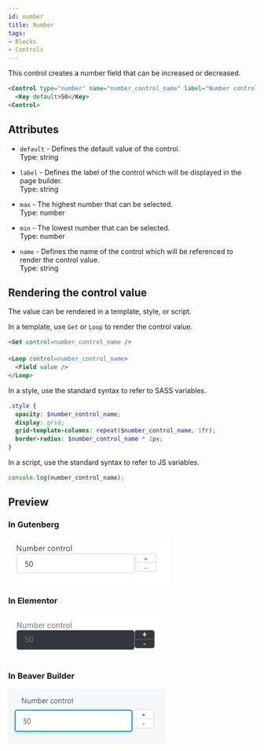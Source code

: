 ```yaml
---
id: number
title: Number
tags:
- Blocks
- Controls
---
```

This control creates a number field that can be increased or decreased.

```html
<Control type="number" name="number_control_name" label="Number control" min="0" max="100">
  <Key default>50</Key>
<Control>
```

## Attributes

- `default` - Defines the default value of the control.  
    Type: string
- `label` - Defines the label of the control which will be displayed in the page builder.  
    Type: string  
    
- `max` - The highest number that can be selected.  
    Type: number
- `min` - The lowest number that can be selected.  
    Type: number
- `name` - Defines the name of the control which will be referenced to render the control value.  
    Type: string  
    

## Rendering the control value

The value can be rendered in a template, style, or script.

In a template, use `Get` or `Loop` to render the control value.

```html
<Get control=number_control_name />

<Loop control=number_control_name>
  <Field value />
</Loop>
```

In a style, use the standard syntax to refer to SASS variables.

```scss
.style {
  opacity: $number_control_name;
  display: grid;
  grid-template-columns: repeat($number_control_name, 1fr);
  border-radius: $number_control_name * 1px;
}
```

In a script, use the standard syntax to refer to JS variables.

```js
console.log(number_control_name);
```

## Preview

### In Gutenberg

![](./5MbI06ajUW1SpYZLk1ZrlxTH9.png)  

### In Elementor

![](./8dZqoc1WWeazfuT1sSaQdoJNo.png)  

### In Beaver Builder

![](./tCinM0SQzZTp9d3fQrAX53MUe.png)